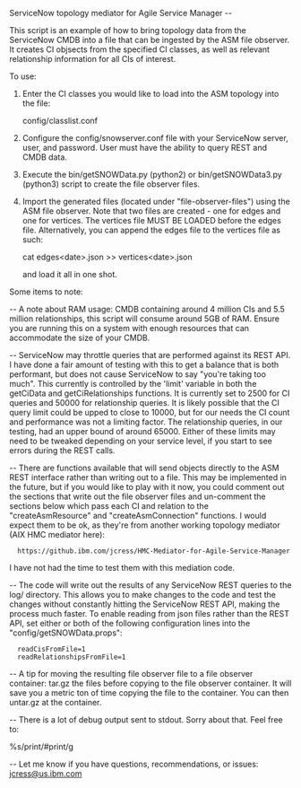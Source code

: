 ServiceNow topology mediator for Agile Service Manager --

This script is an example of how to bring topology data from the ServiceNow CMDB into a
file that can be ingested by the ASM file observer. It creates CI objsects from the
specified CI classes, as well as relevant relationship information for all CIs of 
interest.

To use:

1. Enter the CI classes you would like to load into the ASM topology into the file:

   config/classlist.conf

2. Configure the config/snowserver.conf file with your ServiceNow server, user, and 
   password. User must have the ability to query REST and CMDB data.
3. Execute the bin/getSNOWData.py (python2) or bin/getSNOWData3.py (python3) script to 
   create the file observer files.
4. Import the generated files (located under "file-observer-files") using the ASM file
   observer. Note that two files are created - one for edges and one for vertices. The
   vertices file MUST BE LOADED before the edges file. Alternatively, you can append
   the edges file to the vertices file as such:

      cat edges\<date\>.json >> vertices\<date\>.json

   and load it all in one shot.

Some items to note:

-- A note about RAM usage:
   CMDB containing around 4 million CIs and 5.5 million relationships, this script
   will consume around 5GB of RAM. Ensure you are running this on a system with 
   enough resources that can accommodate the size of your CMDB.

-- ServiceNow may throttle queries that are performed against its REST API. I have
   done a fair amount of testing with this to get a balance that is both performant,
   but does not cause ServiceNow to say "you're taking too much". This currently is
   controlled by the 'limit' variable in both the getCiData and getCiRelationships
   functions. It is currently set to 2500 for CI queries and 50000 for relationship
   queries. It is likely possible that the CI query limit could be upped to close to
   10000, but for our needs the CI count and performance was not a limiting factor.
   The relationship queries, in our testing, had an upper bound of around 65000.
   Either of these limits may need to be tweaked depending on your service level, if
   you start to see errors during the REST calls.

-- There are functions available that will send objects directly to the ASM REST
   interface rather than writing out to a file. This may be implemented in the future,
   but if you would like to play with it now, you could comment out the sections that
   write out the file observer files and un-comment the sections below which pass 
   each CI and relation to the "createAsmResource" and "createAsmConnection" functions.
   I would expect them to be ok, as they're from another working topology mediator
   (AIX HMC mediator here): 

      https://github.ibm.com/jcress/HMC-Mediator-for-Agile-Service-Manager

   I have not had the time to test them with this mediation code.

-- The code will write out the results of any ServiceNow REST queries to the log/ 
   directory. This allows you to make changes to the code and test the changes without
   constantly hitting the ServiceNow REST API, making the process much faster. To
   enable reading from json files rather than the REST API, set either or both of the
   following configuration lines into the "config/getSNOWData.props":
   
      readCisFromFile=1
      readRelationshipsFromFile=1

-- A tip for moving the resulting file observer file to a file observer container:
   tar.gz the files before copying to the file observer container. It will save you
   a metric ton of time copying the file to the container. You can then untar.gz
   at the container. 

-- There is a lot of debug output sent to stdout. Sorry about that. Feel free to:

   %s/print/#print/g

-- Let me know if you have questions, recommendations, or issues: jcress@us.ibm.com


      


